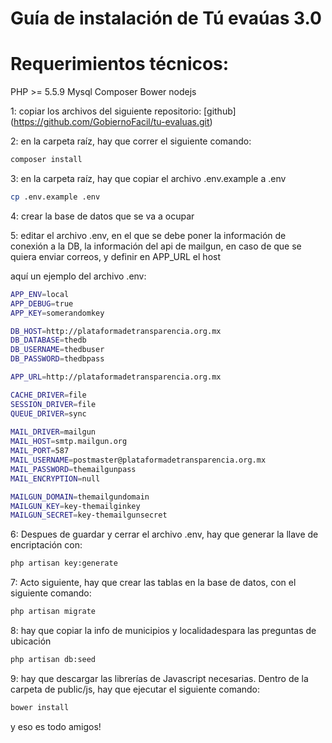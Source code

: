 # Guía de instalación de Tú evaúas 3.0

# Requerimientos técnicos:
PHP >= 5.5.9 
Mysql
Composer
Bower
nodejs

1: copiar los archivos del siguiente repositorio:
[github] (https://github.com/GobiernoFacil/tu-evaluas.git)

2: en la carpeta raíz, hay que correr el siguiente comando:
```bash
composer install
```

3: en la carpeta raíz, hay que copiar el archivo .env.example a .env
```bash
cp .env.example .env
```

4: crear la base de datos que se va a ocupar

5: editar el archivo .env, en el que se debe poner la información de conexión a la DB, la información del api  de mailgun, en caso de que se quiera enviar correos, y definir en APP_URL el host

aquí un ejemplo del archivo .env:
```bash
APP_ENV=local
APP_DEBUG=true
APP_KEY=somerandomkey

DB_HOST=http://plataformadetransparencia.org.mx
DB_DATABASE=thedb
DB_USERNAME=thedbuser
DB_PASSWORD=thedbpass

APP_URL=http://plataformadetransparencia.org.mx

CACHE_DRIVER=file
SESSION_DRIVER=file
QUEUE_DRIVER=sync
 
MAIL_DRIVER=mailgun
MAIL_HOST=smtp.mailgun.org
MAIL_PORT=587
MAIL_USERNAME=postmaster@plataformadetransparencia.org.mx
MAIL_PASSWORD=themailgunpass
MAIL_ENCRYPTION=null

MAILGUN_DOMAIN=themailgundomain
MAILGUN_KEY=key-themailginkey
MAILGUN_SECRET=key-themailgunsecret
```
 
6: Despues de guardar y cerrar el archivo .env, hay que generar la llave de encriptación con:
```bash
php artisan key:generate
```

7: Acto siguiente, hay que crear las tablas en la base de datos, con el siguiente comando:
```bash
php artisan migrate
```

8: hay que copiar la info de municipios y localidadespara las preguntas de ubicación
```bash
php artisan db:seed
```

9: hay que descargar las librerías de Javascript necesarias. Dentro de la carpeta de public/js, hay que ejecutar el siguiente comando:
```bash
bower install
```

y eso es todo amigos!
